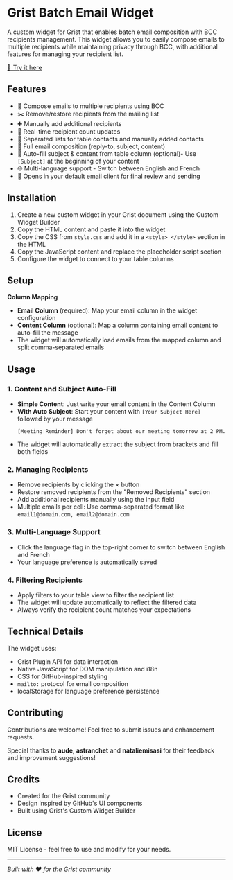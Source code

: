 # Grist Batch Email Widget

A custom widget for Grist that enables batch email composition with BCC recipients management. This widget allows you to easily compose emails to multiple recipients while maintaining privacy through BCC, with additional features for managing your recipient list.

[🔗 Try it here](https://docs.getgrist.com/6wF1LMEkA2J6/Custom-Widget-Portfolio/p/1)

## Features

- 📧 Compose emails to multiple recipients using BCC
- ✂️ Remove/restore recipients from the mailing list
- ➕ Manually add additional recipients
- 🔄 Real-time recipient count updates
- 👥 Separated lists for table contacts and manually added contacts
- 📝 Full email composition (reply-to, subject, content)
- 📄 Auto-fill subject & content from table column (optional)- Use `[Subject]` at the beginning of your content
- 🌐 Multi-language support - Switch between English and French
- 📨 Opens in your default email client for final review and sending

## Installation

1. Create a new custom widget in your Grist document using the Custom Widget Builder
2. Copy the HTML content and paste it into the widget
3. Copy the CSS from `style.css` and add it in a `<style> </style>` section in the HTML
4. Copy the JavaScript content and replace the placeholder script section
5. Configure the widget to connect to your table columns

## Setup

**Column Mapping**
- **Email Column** (required): Map your email column in the widget configuration
- **Content Column** (optional): Map a column containing email content to auto-fill the message
- The widget will automatically load emails from the mapped column and split comma-separated emails

## Usage

### 1. Content and Subject Auto-Fill
- **Simple Content**: Just write your email content in the Content Column
- **With Auto Subject**: Start your content with `[Your Subject Here]` followed by your message
  ```
  [Meeting Reminder] Don't forget about our meeting tomorrow at 2 PM.
  ```
- The widget will automatically extract the subject from brackets and fill both fields

### 2. Managing Recipients
- Remove recipients by clicking the × button
- Restore removed recipients from the "Removed Recipients" section
- Add additional recipients manually using the input field
- Multiple emails per cell: Use comma-separated format like `email1@domain.com, email2@domain.com`

### 3. Multi-Language Support
- Click the language flag in the top-right corner to switch between English and French
- Your language preference is automatically saved

### 4. Filtering Recipients
- Apply filters to your table view to filter the recipient list
- The widget will update automatically to reflect the filtered data
- Always verify the recipient count matches your expectations

## Technical Details

The widget uses:
- Grist Plugin API for data interaction
- Native JavaScript for DOM manipulation and i18n
- CSS for GitHub-inspired styling
- `mailto:` protocol for email composition
- localStorage for language preference persistence

## Contributing

Contributions are welcome! Feel free to submit issues and enhancement requests.

Special thanks to **aude**, **astranchet** and **nataliemisasi** for their feedback and improvement suggestions!

## Credits

- Created for the Grist community
- Design inspired by GitHub's UI components
- Built using Grist's Custom Widget Builder

## License

MIT License - feel free to use and modify for your needs.

---

*Built with ❤️ for the Grist community*